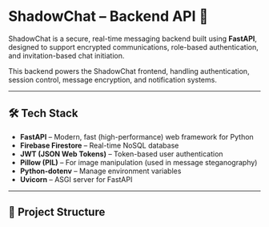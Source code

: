 # ShadowChat – Backend API 🔐

ShadowChat is a secure, real-time messaging backend built using **FastAPI**, designed to support encrypted communications, role-based authentication, and invitation-based chat initiation.

This backend powers the ShadowChat frontend, handling authentication, session control, message encryption, and notification systems.

---

## 🛠 Tech Stack

- **FastAPI** – Modern, fast (high-performance) web framework for Python
- **Firebase Firestore** – Real-time NoSQL database
- **JWT (JSON Web Tokens)** – Token-based user authentication
- **Pillow (PIL)** – For image manipulation (used in message steganography)
- **Python-dotenv** – Manage environment variables
- **Uvicorn** – ASGI server for FastAPI

---

## 📁 Project Structure


